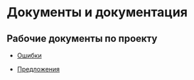 # Документы и документация

## Рабочие документы по проекту

- [Ошибки](Ошибки.docx)

- [Предложения](Предложения.docx)
